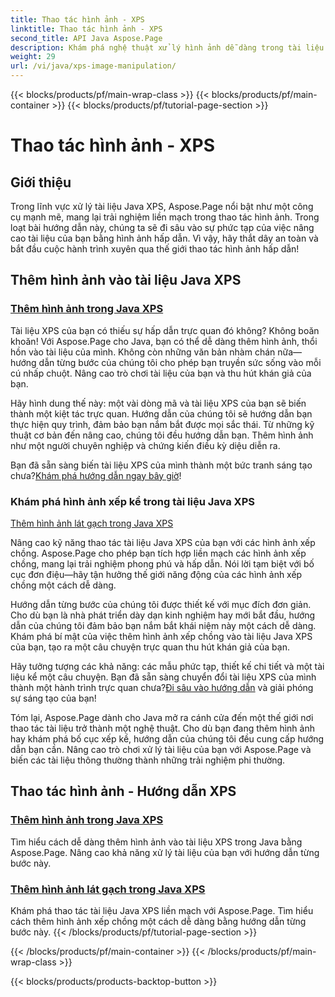 ```yaml
---
title: Thao tác hình ảnh - XPS
linktitle: Thao tác hình ảnh - XPS
second_title: API Java Aspose.Page
description: Khám phá nghệ thuật xử lý hình ảnh dễ dàng trong tài liệu Java XPS với Aspose.Page. Tìm hiểu cách thêm và xếp hình ảnh một cách liền mạch để nâng cao khả năng xử lý tài liệu.
weight: 29
url: /vi/java/xps-image-manipulation/
---
```


{{< blocks/products/pf/main-wrap-class >}}
{{< blocks/products/pf/main-container >}}
{{< blocks/products/pf/tutorial-page-section >}}

# Thao tác hình ảnh - XPS


## Giới thiệu

Trong lĩnh vực xử lý tài liệu Java XPS, Aspose.Page nổi bật như một công cụ mạnh mẽ, mang lại trải nghiệm liền mạch trong thao tác hình ảnh. Trong loạt bài hướng dẫn này, chúng ta sẽ đi sâu vào sự phức tạp của việc nâng cao tài liệu của bạn bằng hình ảnh hấp dẫn. Vì vậy, hãy thắt dây an toàn và bắt đầu cuộc hành trình xuyên qua thế giới thao tác hình ảnh hấp dẫn!

## Thêm hình ảnh vào tài liệu Java XPS
### [Thêm hình ảnh trong Java XPS](./add-image/)

Tài liệu XPS của bạn có thiếu sự hấp dẫn trực quan đó không? Không boăn khoăn! Với Aspose.Page cho Java, bạn có thể dễ dàng thêm hình ảnh, thổi hồn vào tài liệu của mình. Không còn những văn bản nhàm chán nữa—hướng dẫn từng bước của chúng tôi cho phép bạn truyền sức sống vào mỗi cú nhấp chuột. Nâng cao trò chơi tài liệu của bạn và thu hút khán giả của bạn.

Hãy hình dung thế này: một vài dòng mã và tài liệu XPS của bạn sẽ biến thành một kiệt tác trực quan. Hướng dẫn của chúng tôi sẽ hướng dẫn bạn thực hiện quy trình, đảm bảo bạn nắm bắt được mọi sắc thái. Từ những kỹ thuật cơ bản đến nâng cao, chúng tôi đều hướng dẫn bạn. Thêm hình ảnh như một người chuyên nghiệp và chứng kiến điều kỳ diệu diễn ra.

 Bạn đã sẵn sàng biến tài liệu XPS của mình thành một bức tranh sáng tạo chưa?[Khám phá hướng dẫn ngay bây giờ](./add-image/)!

### Khám phá hình ảnh xếp kề trong tài liệu Java XPS
[Thêm hình ảnh lát gạch trong Java XPS](./add-tiled-image/)

Nâng cao kỹ năng thao tác tài liệu Java XPS của bạn với các hình ảnh xếp chồng. Aspose.Page cho phép bạn tích hợp liền mạch các hình ảnh xếp chồng, mang lại trải nghiệm phong phú và hấp dẫn. Nói lời tạm biệt với bố cục đơn điệu—hãy tận hưởng thế giới năng động của các hình ảnh xếp chồng một cách dễ dàng.

Hướng dẫn từng bước của chúng tôi được thiết kế với mục đích đơn giản. Cho dù bạn là nhà phát triển dày dạn kinh nghiệm hay mới bắt đầu, hướng dẫn của chúng tôi đảm bảo bạn nắm bắt khái niệm này một cách dễ dàng. Khám phá bí mật của việc thêm hình ảnh xếp chồng vào tài liệu Java XPS của bạn, tạo ra một câu chuyện trực quan thu hút khán giả của bạn.

 Hãy tưởng tượng các khả năng: các mẫu phức tạp, thiết kế chi tiết và một tài liệu kể một câu chuyện. Bạn đã sẵn sàng chuyển đổi tài liệu XPS của mình thành một hành trình trực quan chưa?[Đi sâu vào hướng dẫn](./add-tiled-image/) và giải phóng sự sáng tạo của bạn!

Tóm lại, Aspose.Page dành cho Java mở ra cánh cửa đến một thế giới nơi thao tác tài liệu trở thành một nghệ thuật. Cho dù bạn đang thêm hình ảnh hay khám phá bố cục xếp kề, hướng dẫn của chúng tôi đều cung cấp hướng dẫn bạn cần. Nâng cao trò chơi xử lý tài liệu của bạn với Aspose.Page và biến các tài liệu thông thường thành những trải nghiệm phi thường.
## Thao tác hình ảnh - Hướng dẫn XPS
### [Thêm hình ảnh trong Java XPS](./add-image/)
Tìm hiểu cách dễ dàng thêm hình ảnh vào tài liệu XPS trong Java bằng Aspose.Page. Nâng cao khả năng xử lý tài liệu của bạn với hướng dẫn từng bước này.
### [Thêm hình ảnh lát gạch trong Java XPS](./add-tiled-image/)
Khám phá thao tác tài liệu Java XPS liền mạch với Aspose.Page. Tìm hiểu cách thêm hình ảnh xếp chồng một cách dễ dàng bằng hướng dẫn từng bước này.
{{< /blocks/products/pf/tutorial-page-section >}}

{{< /blocks/products/pf/main-container >}}
{{< /blocks/products/pf/main-wrap-class >}}

{{< blocks/products/products-backtop-button >}}
